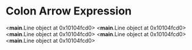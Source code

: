 # Colon Arrow Expression

<__main__.Line object at 0x10104fcd0>
<__main__.Line object at 0x10104fcd0>
<__main__.Line object at 0x10104fcd0>
<__main__.Line object at 0x10104fcd0>
<__main__.Line object at 0x10104fcd0>
